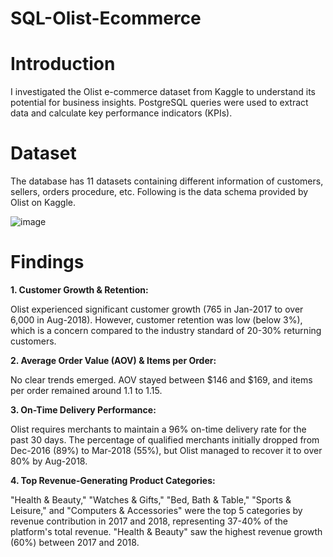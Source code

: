 # SQL-Olist-Ecommerce

# Introduction

I investigated the Olist e-commerce dataset from Kaggle to understand its potential for business insights. PostgreSQL queries were used to extract data and calculate key performance indicators (KPIs).

# Dataset

The database has 11 datasets containing different information of customers, sellers, orders procedure, etc. Following is the data schema provided by Olist on Kaggle.

![image](https://github.com/phuonganhtr12/SQL-Olist-Ecommerce/assets/141326837/e6f6392a-1086-4e70-978a-e853b5ae6ed5)


# Findings

**1. Customer Growth & Retention:**
   
Olist experienced significant customer growth (765 in Jan-2017 to over 6,000 in Aug-2018). However, customer retention was low (below 3%), which is a concern compared to the industry standard of 20-30% returning customers.

**2. Average Order Value (AOV) & Items per Order:**

No clear trends emerged. AOV stayed between $146 and $169, and items per order remained around 1.1 to 1.15.

**3. On-Time Delivery Performance:**

Olist requires merchants to maintain a 96% on-time delivery rate for the past 30 days. The percentage of qualified merchants initially dropped from Dec-2016 (89%) to Mar-2018 (55%), but Olist managed to recover it to over 80% by Aug-2018.
  
**4. Top Revenue-Generating Product Categories:**

"Health & Beauty," "Watches & Gifts," "Bed, Bath & Table," "Sports & Leisure," and "Computers & Accessories" were the top 5 categories by revenue contribution in 2017 and 2018, representing 37-40% of the platform's total revenue. "Health & Beauty" saw the highest revenue growth (60%) between 2017 and 2018.

